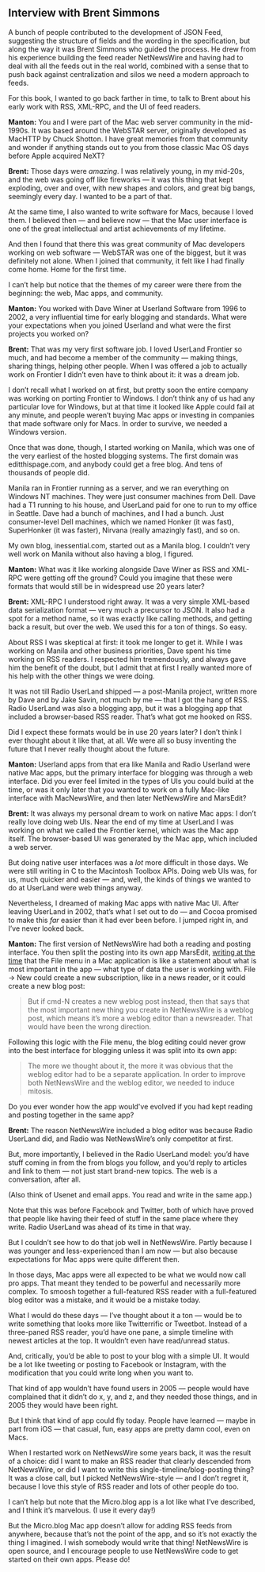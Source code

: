 ## Interview with Brent Simmons

A bunch of people contributed to the development of JSON Feed, suggesting the structure of fields and the wording in the specification, but along the way it was Brent Simmons who guided the process. He drew from his experience building the feed reader NetNewsWire and having had to deal with all the feeds out in the real world, combined with a sense that to push back against centralization and silos we need a modern approach to feeds.

For this book, I wanted to go back farther in time, to talk to Brent about his early work with RSS, XML-RPC, and the UI of feed readers.

**Manton:** You and I were part of the Mac web server community in the mid-1990s. It was based around the WebSTAR server, originally developed as MacHTTP by Chuck Shotton. I have great memories from that community and wonder if anything stands out to you from those classic Mac OS days before Apple acquired NeXT?

**Brent:** Those days were *amazing*. I was relatively young, in my mid-20s, and the web was going off like fireworks — it was this thing that kept exploding, over and over, with new shapes and colors, and great big bangs, seemingly every day. I wanted to be a part of that.

At the same time, I also wanted to write software for Macs, because I loved them. I believed then — and believe now — that the Mac user interface is one of the great intellectual and artist achievements of my lifetime.

And then I found that there this was great community of Mac developers working on web software — WebSTAR was one of the biggest, but it was definitely not alone. When I joined that community, it felt like I had finally come home. Home for the first time.

I can’t help but notice that the themes of my career were there from the beginning: the web, Mac apps, and community.

**Manton:** You worked with Dave Winer at Userland Software from 1996 to 2002, a very influential time for early blogging and standards. What were your expectations when you joined Userland and what were the first projects you worked on?

**Brent:** That was my very first software job. I loved UserLand Frontier so much, and had become a member of the community — making things, sharing things, helping other people. When I was offered a job to actually work on Frontier I didn’t even have to think about it: it was a dream job.

I don’t recall what I worked on at first, but pretty soon the entire company was working on porting Frontier to Windows. I don’t think any of us had any particular love for Windows, but at that time it looked like Apple could fail at any minute, and people weren’t buying Mac apps or investing in companies that made software only for Macs. In order to survive, we needed a Windows version.

Once that was done, though, I started working on Manila, which was one of the very earliest of the hosted blogging systems. The first domain was editthispage.com, and anybody could get a free blog. And tens of thousands of people did.

Manila ran in Frontier running as a server, and we ran everything on Windows NT machines. They were just consumer machines from Dell. Dave had a T1 running to his house, and UserLand paid for one to run to my office in Seattle. Dave had a bunch of machines, and I had a bunch. Just consumer-level Dell machines, which we named Honker (it was fast), SuperHonker (it was faster), Nirvana (really amazingly fast), and so on.

My own blog, inessential.com, started out as a Manila blog. I couldn’t very well work on Manila without also having a blog, I figured.

**Manton:** What was it like working alongside Dave Winer as RSS and XML-RPC were getting off the ground? Could you imagine that these were formats that would still be in widespread use 20 years later?

**Brent:** XML-RPC I understood right away. It was a very simple XML-based data serialization format — very much a precursor to JSON. It also had a spot for a method name, so it was exactly like calling methods, and getting back a result, but over the web. We used this for a ton of things. So easy.

About RSS I was skeptical at first: it took me longer to get it. While I was working on Manila and other business priorities, Dave spent his time working on RSS readers. I respected him tremendously, and always gave him the benefit of the doubt, but I admit that at first I really wanted more of his help with the other things we were doing.

It was not till Radio UserLand shipped — a post-Manila project, written more by Dave and by Jake Savin, not much by me — that I got the hang of RSS. Radio UserLand was also a blogging app, but it was a blogging app that included a browser-based RSS reader. That’s what got me hooked on RSS.

Did I expect these formats would be in use 20 years later? I don’t think I ever thought about it like that, at all. We were all so busy inventing the future that I never really thought about the future.

**Manton:** Userland apps from that era like Manila and Radio Userland were native Mac apps, but the primary interface for blogging was through a web interface. Did you ever feel limited in the types of UIs you could build at the time, or was it only later that you wanted to work on a fully Mac-like interface with MacNewsWire, and then later NetNewsWire and MarsEdit?

**Brent:** It was always my personal dream to work on native Mac apps: I don’t really love doing web UIs. Near the end of my time at UserLand I was working on what we called the Frontier kernel, which was the Mac app itself. The browser-based UI was generated by the Mac app, which included a web server.

But doing native user interfaces was a *lot* more difficult in those days. We were still writing in C to the Macintosh Toolbox APIs. Doing web UIs was, for us, much quicker and easier — and, well, the kinds of things we wanted to do at UserLand were web things anyway.

Nevertheless, I dreamed of making Mac apps with native Mac UI. After leaving UserLand in 2002, that’s what I set out to do — and Cocoa promised to make this *far* easier than it had ever been before. I jumped right in, and I’ve never looked back.

**Manton:** The first version of NetNewsWire had both a reading and posting interface. You then split the posting into its own app MarsEdit, [writing at the time][1] that the File menu in a Mac application is like a statement about what is most important in the app — what type of data the user is working with. File → New could create a new subscription, like in a news reader, or it could create a new blog post:

> But if cmd-N creates a new weblog post instead, then that says that the most important new thing you create in NetNewsWire is a weblog post, which means it’s more a weblog editor than a newsreader. That would have been the wrong direction.

Following this logic with the File menu, the blog editing could never grow into the best interface for blogging unless it was split into its own app:

> The more we thought about it, the more it was obvious that the weblog editor had to be a separate application. In order to improve both NetNewsWire and the weblog editor, we needed to induce mitosis.

Do you ever wonder how the app would've evolved if you had kept reading and posting together in the same app?

**Brent:** The reason NetNewsWire included a blog editor was because Radio UserLand did, and Radio was NetNewsWire’s only competitor at first.

But, more importantly, I believed in the Radio UserLand model: you’d have stuff coming in from the from blogs you follow, and you’d reply to articles and link to them — not just start brand-new topics. The web is a conversation, after all.

(Also think of Usenet and email apps. You read and write in the same app.)

Note that this was before Facebook and Twitter, both of which have proved that people like having their feed of stuff in the same place where they write. Radio UserLand was ahead of its time in that way.

But I couldn’t see how to do that job well in NetNewsWire. Partly because I was younger and less-experienced than I am now — but also because expectations for Mac apps were quite different then.

In those days, Mac apps were all expected to be what we would now call pro apps. That meant they tended to be powerful and necessarily more complex. To smoosh together a full-featured RSS reader with a full-featured blog editor was a mistake, and it would be a mistake today.

What I would do these days — I’ve thought about it a ton — would be to write something that looks more like Twitterrific or Tweetbot. Instead of a three-paned RSS reader, you’d have one pane, a simple timeline with newest articles at the top. It wouldn’t even have read/unread status.

And, critically, you’d be able to post to your blog with a simple UI. It would be a lot like tweeting or posting to Facebook or Instagram, with the modification that you could write long when you want to.

That kind of app wouldn’t have found users in 2005 — people would have complained that it didn’t do x, y, and z, and they needed those things, and in 2005 they would have been right.

But I think that kind of app could fly today. People have learned — maybe in part from iOS — that casual, fun, easy apps are pretty damn cool, even on Macs.

When I restarted work on NetNewsWire some years back, it was the result of a choice: did I want to make an RSS reader that clearly descended from NetNewsWire, or did I want to write this single-timeline/blog-posting thing? It was a close call, but I picked NetNewsWire-style — and I don’t regret it, because I love this style of RSS reader and lots of other people do too.

I can’t help but note that the Micro.blog app is a lot like what I’ve described, and I think it’s marvelous. (I use it every day!)

But the Micro.blog Mac app doesn’t allow for adding RSS feeds from anywhere, because that’s not the point of the app, and so it’s not exactly the thing I imagined. I wish somebody would write that thing! NetNewsWire is open source, and I encourage people to use NetNewsWire code to get started on their own apps. Please do!

[1]:	https://inessential.com/2004/10/05/marsedit_user_interface_notes